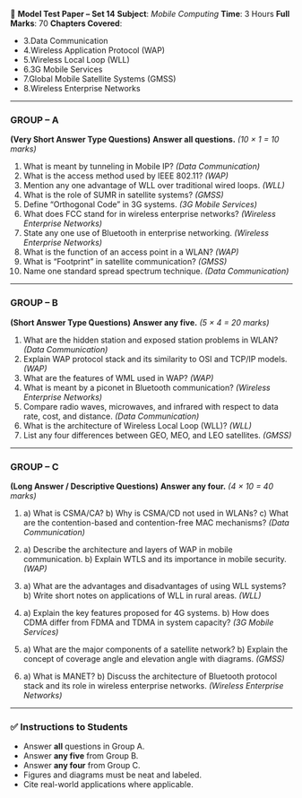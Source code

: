 📘 **Model Test Paper – Set 14**
**Subject**: *Mobile Computing*
**Time**: 3 Hours
**Full Marks**: 70
**Chapters Covered**:

* 3.Data Communication
* 4.Wireless Application Protocol (WAP)
* 5.Wireless Local Loop (WLL)
* 6.3G Mobile Services
* 7.Global Mobile Satellite Systems (GMSS)
* 8.Wireless Enterprise Networks

---

### **GROUP – A**

**(Very Short Answer Type Questions)**
**Answer all questions.** *(10 × 1 = 10 marks)*

1. What is meant by tunneling in Mobile IP? *(Data Communication)*
2. What is the access method used by IEEE 802.11? *(WAP)*
3. Mention any one advantage of WLL over traditional wired loops. *(WLL)*
4. What is the role of SUMR in satellite systems? *(GMSS)*
5. Define “Orthogonal Code” in 3G systems. *(3G Mobile Services)*
6. What does FCC stand for in wireless enterprise networks? *(Wireless Enterprise Networks)*
7. State any one use of Bluetooth in enterprise networking. *(Wireless Enterprise Networks)*
8. What is the function of an access point in a WLAN? *(WAP)*
9. What is “Footprint” in satellite communication? *(GMSS)*
10. Name one standard spread spectrum technique. *(Data Communication)*

---

### **GROUP – B**

**(Short Answer Type Questions)**
**Answer any five.** *(5 × 4 = 20 marks)*

1. What are the hidden station and exposed station problems in WLAN? *(Data Communication)*
2. Explain WAP protocol stack and its similarity to OSI and TCP/IP models. *(WAP)*
3. What are the features of WML used in WAP? *(WAP)*
4. What is meant by a piconet in Bluetooth communication? *(Wireless Enterprise Networks)*
5. Compare radio waves, microwaves, and infrared with respect to data rate, cost, and distance. *(Data Communication)*
6. What is the architecture of Wireless Local Loop (WLL)? *(WLL)*
7. List any four differences between GEO, MEO, and LEO satellites. *(GMSS)*

---

### **GROUP – C**

**(Long Answer / Descriptive Questions)**
**Answer any four.** *(4 × 10 = 40 marks)*

1. a) What is CSMA/CA?
   b) Why is CSMA/CD not used in WLANs?
   c) What are the contention-based and contention-free MAC mechanisms? *(Data Communication)*

2. a) Describe the architecture and layers of WAP in mobile communication.
   b) Explain WTLS and its importance in mobile security. *(WAP)*

3. a) What are the advantages and disadvantages of using WLL systems?
   b) Write short notes on applications of WLL in rural areas. *(WLL)*

4. a) Explain the key features proposed for 4G systems.
   b) How does CDMA differ from FDMA and TDMA in system capacity? *(3G Mobile Services)*

5. a) What are the major components of a satellite network?
   b) Explain the concept of coverage angle and elevation angle with diagrams. *(GMSS)*

6. a) What is MANET?
   b) Discuss the architecture of Bluetooth protocol stack and its role in wireless enterprise networks. *(Wireless Enterprise Networks)*

---

### ✅ **Instructions to Students**

* Answer **all** questions in Group A.
* Answer **any five** from Group B.
* Answer **any four** from Group C.
* Figures and diagrams must be neat and labeled.
* Cite real-world applications where applicable.

